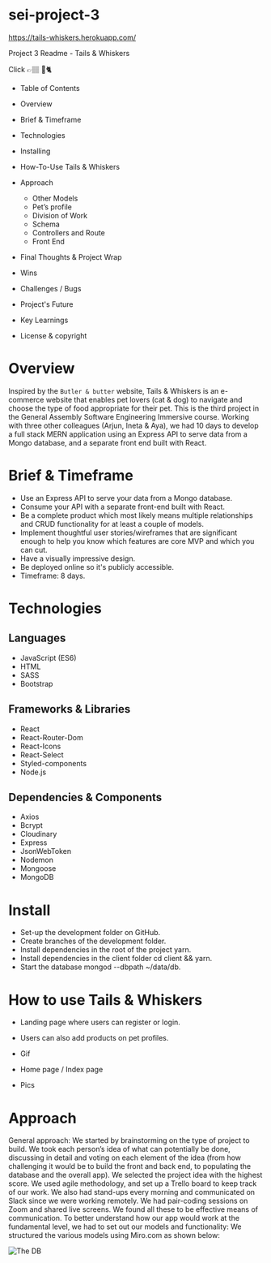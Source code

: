 # sei-project-3

https://tails-whiskers.herokuapp.com/


Project 3 Readme - Tails & Whiskers 

Click 👉🏽 🦮🐈

- Table of Contents


- Overview
- Brief & Timeframe
- Technologies
- Installing
- How-To-Use Tails & Whiskers
- Approach
    - Other Models
    - Pet’s profile
    - Division of Work
    - Schema
    - Controllers and Route
    - Front End
- Final Thoughts & Project Wrap
- Wins
- Challenges / Bugs
- Project's Future
- Key Learnings
- License & copyright

#  Overview
Inspired by the `Butler & butter`  website, Tails & Whiskers is an e-commerce website that enables pet lovers (cat & dog) to navigate and choose the type of food appropriate for their pet. 
This is the third project in the General Assembly Software Engineering Immersive course.
Working with three other colleagues (Arjun, Ineta  & Aya), we had 10 days to develop a full stack MERN application using an Express API to serve data from a Mongo database, and a separate front end built with React.


#  Brief & Timeframe

- Use an Express API to serve your data from a Mongo database.
- Consume your API with a separate front-end built with React.
- Be a complete product which most likely means multiple relationships and CRUD functionality for at least a couple of models.
- Implement thoughtful user stories/wireframes that are significant enough to help you know which features are core MVP and which you can cut.
- Have a visually impressive design.
- Be deployed online so it's publicly accessible.
- Timeframe: 8 days.


#  Technologies
## Languages
- JavaScript (ES6)
- HTML
- SASS
- Bootstrap
## Frameworks & Libraries
- React
- React-Router-Dom
- React-Icons
- React-Select
- Styled-components
- Node.js

## Dependencies & Components
- Axios
- Bcrypt
- Cloudinary
- Express
- JsonWebToken
- Nodemon
- Mongoose
- MongoDB

#  Install
- Set-up the development folder on GitHub.
- Create branches of the development folder.
- Install dependencies in the root of the project yarn.
- Install dependencies in the client folder cd client && yarn.
- Start the database mongod --dbpath ~/data/db.


#  How to use Tails & Whiskers
- Landing page where users can register or login. 
- Users can also add products on pet profiles.


- Gif
 
 
- Home page / Index page
- Pics


#  Approach
General approach: We started by brainstorming on the type of project to build. We took each person’s idea of what can potentially be done, discussing in detail and voting on each element of the idea (from how challenging it would be to build the front and back end, to populating the database and the overall app). We selected the project idea with the highest score. We used agile methodology, and set up a Trello board to keep track of our work. We also had stand-ups every morning and communicated on Slack since we were working remotely. We had pair-coding sessions on Zoom and shared live screens. We found all these to be effective means of communication.
To better understand how our app would work at the fundamental level, we had to set out our models and functionality:
We structured the various models using Miro.com as shown below:

![The DB](https://user-images.githubusercontent.com/84001897/131374923-3c77381d-c545-4734-bcf6-8de8b86866ee.png)

